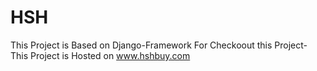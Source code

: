 # HSH
This Project is Based on Django-Framework
For Checkoout this Project-
This Project is Hosted on www.hshbuy.com
